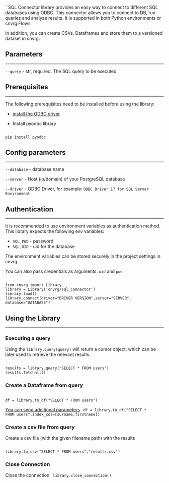 ``SQL Connector library provides an easy way to connect to different SQL databases using ODBC. 
This connector allows you to connect to DB, run queries and analyze results. It is supported in both Python environments or cnvrg Flows

In addition, you can create CSVs, Dataframes and store them to a versioned dataset in cnvrg. 


## Parameters
---

```--query``` - str, required. The SQL query to be executed

## Prerequisites
---
The following prerequisites need to be installed before using the library:
- [install the ODBC driver](https://docs.microsoft.com/en-us/sql/connect/odbc/linux-mac/installing-the-microsoft-odbc-driver-for-sql-server?view=sql-server-ver15)

- Install pyodbc library
<code>
pip install pyodbc
</code>

## Config parameters
---

```--database``` - database name 

```--server``` - Host (ip/domain) of your PostgreSQL database

```--driver``` - ODBC Driver, for example: `ODBC Driver 17 for SQL Server Environment` 


## Authentication
---
It is recommended to use environment variables as authentication method. This library expects the following env variables:
* `SQL_PWD` - password
* `SQL_UID` - uid for the database

The environment variables can be stored securely in the project settings in cnvrg. 

You can also pass credentials as arguments: `uid` and `pwd`

<code>
from cnvrg import Library
library = Library('cnvrg/sql_connector')
library.load()
library.connect(driver="DRIVER VERSION",server="SERVER", database="DATABASE")
</code>

## Using the Library
---

### Executing a query

Using the `library.query(query)` will return a cursor object, which can be later used to retrieve the relevant results

<code>
results = library.query("SELECT * FROM users")
results.fetchall()
</code>

### Create a Dataframe from query

<code>
df = library.to_df("SELECT * FROM users")
</code>

[You can send additional parameters](https://pandas.pydata.org/pandas-docs/stable/reference/api/pandas.read_sql_query.html)
<code>
df = library.to_df("SELECT * FROM users",index_col=[surname,firstname])
</code>

### Create a csv file from query
Create a csv file (with the given filename path) with the results

<code>
library.to_csv("SELECT * FROM users","results.csv")
</code>

### Close Connection
Close the connection
<code>
library.close_connection()
</code>